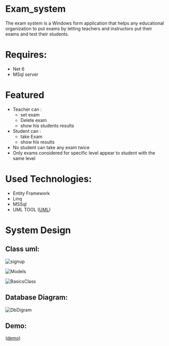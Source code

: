 # Exam_system
The exam system is a Windows form application that helps any educational organization to put exams by letting teachers and instructors put their exams and test their students.
# Requires:
* Net 6
* MSql server

# Featured
+ Teacher can :
  - set exam 
  - Delete exam
  - show his students results
+ Student can :
  - take Exam
  - show his results
+ No student can take any exam twice
+ Only exams considered for specific level appear to student with the same level

# Used Technologies:
- Entity Framework
- Linq
- MSSql
- UML TOOL ([UML](https://www.umlet.com/))
# System Design
## Class uml:

![signup](https://github.com/Omar-Alaa-Elzanaty/Exam_system/assets/94639386/57e0a76b-fb96-448b-adfe-51cd8648159c)

![Models](https://github.com/Omar-Alaa-Elzanaty/Exam_system/assets/94639386/01642bea-b87b-4d7d-850d-746bc22ceb25)


![BasicsClass](https://github.com/Omar-Alaa-Elzanaty/Exam_system/assets/94639386/034424de-2e4e-4ee6-ba2a-67acc504694b)

## Database Diagram:

![DbDigram](https://github.com/Omar-Alaa-Elzanaty/Exam_system/assets/94639386/4155a0a2-3d0d-4624-bc99-5cc79a158e6a)

## Demo:

([demo](https://drive.google.com/file/d/1cb4NDxGCdCYtImgrv7xVIepYTC0amX3u/view?usp=sharing))

